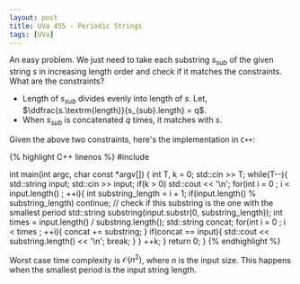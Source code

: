 ```yaml
---
layout: post
title: UVa 455 - Periodic Strings
tags: [UVa]
---
```


An easy problem. We just need to take each substring $s_{sub}$ of the given string $s$ in increasing length order and check if it matches the constraints. What are the constraints? 

 - Length of $s_{sub}$ divides evenly into length of $s$. Let, $\ddfrac{s.\textrm{length}}{s_{sub}.length} = q$.
 - When $s_{sub}$ is concatenated $q$ times, it matches with $s$. 

 Given the above two constraints, here's the implementation in ``C++``:

{% highlight C++ linenos %}
#include <iostream>

int main(int argc, char const *argv[])
{
    int T, k = 0;
    std::cin >> T;
    while(T--){
        std::string input;
        std::cin >> input;
        if(k > 0) std::cout << '\n';
        for(int i = 0 ; i < input.length() ; ++i){
            int substring_length = i + 1;
            if(input.length() % substring_length) continue;
            // check if this substring is the one with the smallest period
            std::string substring(input.substr(0, substring_length));
            int times = input.length() / substring.length();
            std::string concat;
            for(int i = 0 ; i < times ; ++i){
                concat += substring;
            }
            if(concat == input){
                std::cout << substring.length() << '\n';
                break;
            }
        }
        ++k;
    }
    return 0;
}
{% endhighlight %}

Worst case time complexity is $\mathcal{O}(n^2)$, where $n$ is the input size. This happens when the smallest period is the input string length. 